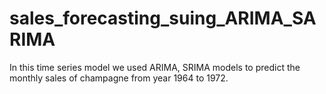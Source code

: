 # sales_forecasting_suing_ARIMA_SARIMA
In this time series model we used ARIMA, SRIMA models to predict the monthly sales of champagne from year 1964 to 1972.
